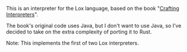 This is an interpreter for the Lox language, based on the book "[Crafting
Interpreters](https://craftinginterpreters.com/)".

The book's original code uses Java, but I don't want to use Java, so I've
decided to take on the extra complexity of porting it to Rust.

Note: This implements the first of two Lox interpreters.
